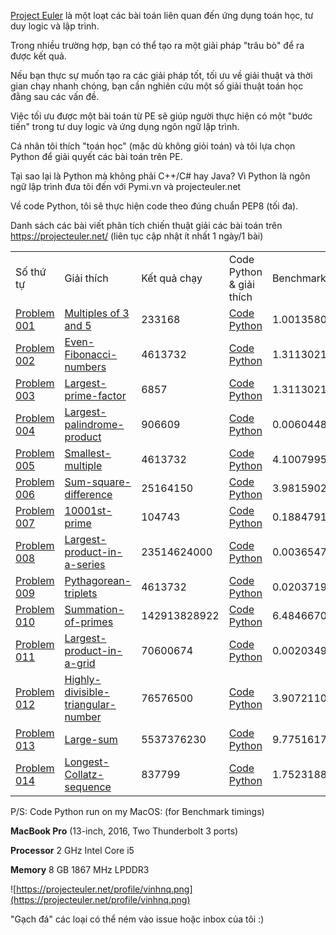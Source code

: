 
[Project Euler](https://projecteuler.net/) là một loạt các bài toán liên quan đến ứng dụng toán học, tư duy logic và lập trình. 

Trong nhiều trường hợp, bạn có thể tạo ra một giải pháp "trâu bò" để ra được kết quả. 

Nếu bạn thực sự muốn tạo ra các giải pháp tốt, tối ưu về giải thuật và thời gian chạy nhanh chóng, bạn cần nghiên cứu một số giải thuật toán học đằng sau các vấn đề.

Việc tối ưu được một bài toán từ PE sẽ giúp người thực hiện có một "bước tiến" trong tư duy logic và ứng dụng ngôn ngữ lập trình.


Cá nhân tôi thích "toán học" (mặc dù không giỏi toán) và tôi lựa chọn Python để giải quyết các bài toán trên PE.

Tại sao lại là Python mà không phải C++/C# hay Java?  Vì Python là ngôn ngữ lập trình đưa tôi đến với Pymi.vn và projecteuler.net

Về code Python, tôi sẽ thực hiện code theo đúng chuẩn PEP8 (tối đa).

Danh sách các bài viết phân tích chiến thuật giải các bài toán trên https://projecteuler.net/ (liên tục cập nhật ít nhất 1 ngày/1 bài)

<div class="table-responsive">
    <table  class="table table-striped table-bordered table-hover table-condensed">
        <tbody>
            <tr>
                <td>
                    Số thứ tự
                </td>
                <td>
                    Giải thích
                </td>
                <td>
                    Kết quả chạy
                </td>
                <td>
                    Code Python & giải thích
                </td>
                <td>
                    Benchmark timings
                </td>
            </tr>
            <tr>
                <td>
                    <a href="https://projecteuler.net/problem=1">Problem 001</a>
                </td>
                <td>
                    <a href="https://quangvinh86.github.io/2018-06-08-Python-Project-Euler-PE001-Multiples-of-3-and-5/">Multiples of 3 and 5</a>
                </td>
                <td>
                    233168
                </td>
                <td>
                    <a href="https://github.com/quangvinh86/python-projecteuler/tree/master/PE-001">Code Python</a>
                </td>
                <td>
                    1.00135803223e-05s
                </td>
            </tr>
            <tr>
                <td>
                    <a href="https://projecteuler.net/problem=2">Problem 002</a>
                </td>
                <td>
                    <a href="https://quangvinh86.github.io/2018-06-08-Python-Project-Euler-PE002-Even-Fibonacci-numbers/">Even-Fibonacci-numbers</a>
                </td>
                <td>
                    4613732
                </td>
                <td>
                    <a href="https://github.com/quangvinh86/python-projecteuler/tree/master/PE-002">Code Python</a>
                </td>
                <td>
                    1.31130218506e-05s
                </td>
            </tr>
            <tr>
                <td>
                    <a href="https://projecteuler.net/problem=3">Problem 003</a>
                </td>
                <td>
                    <a href="https://quangvinh86.github.io/2018-06-08-Python-Project-Euler-PE003-Largest-prime-factor/">Largest-prime-factor</a>
                </td>
                <td>
                    6857
                </td>
                <td>
                    <a href="https://github.com/quangvinh86/python-projecteuler/tree/master/PE-003">Code Python</a>
                </td>
                <td>
                    1.31130218506e-05s
                </td>
            </tr>
            <tr>
                <td>
                    <a href="https://projecteuler.net/problem=4">Problem 004</a>
                </td>
                <td>
                    <a href="https://quangvinh86.github.io/2018-06-09-Python-Project-Euler-PE004-Largest-palindrome-product ">Largest-palindrome-product</a>
                </td>
                <td>
                    906609
                </td>
                <td>
                    <a href="https://github.com/quangvinh86/python-projecteuler/tree/master/PE-004">Code Python</a>
                </td>
                <td>
                    0.00604486465454s
                </td>
            </tr>
            <tr>
                <td>
                    <a href="https://projecteuler.net/problem=5">Problem 005</a>
                </td>
                <td>
                    <a href="https://quangvinh86.github.io/2018-06-10-Python-Project-Euler-PE005-Smallest-multiple ">Smallest-multiple</a>
                </td>
                <td>
                    4613732
                </td>
                <td>
                    <a href="https://github.com/quangvinh86/python-projecteuler/tree/master/PE-005">Code Python</a>
                </td>
                <td>
                     4.100799560546875e-05s
                </td>
            </tr>
            <tr>
                <td>
                    <a href="https://projecteuler.net/problem=6">Problem 006</a>
                </td>
                <td>
                    <a href="https://quangvinh86.github.io/2018-06-10-Python-Project-Euler-PE006-Sum-square-difference">Sum-square-difference</a>
                </td>
                <td>
                    25164150
                </td>
                <td>
                    <a href="https://github.com/quangvinh86/python-projecteuler/tree/master/PE-006">Code Python</a>
                </td>
                <td>
                    3.981590270996094e-05s
                </td>
            </tr>
            <tr>
                <td>
                    <a href="https://projecteuler.net/problem=7">Problem 007</a>
                </td>
                <td>
                    <a href="https://quangvinh86.github.io/2018-06-10-Python-Project-Euler-PE007-10001st-prime/">10001st-prime</a>
                </td>
                <td>
                    104743
                </td>
                <td>
                    <a href="https://github.com/quangvinh86/python-projecteuler/tree/master/PE-007">Code Python</a>
                </td>
                <td>
                    0.188479185104s
                </td>
            </tr>
             <tr>
                <td>
                    <a href="https://projecteuler.net/problem=8">Problem 008</a>
                </td>
                <td>
                    <a href="https://quangvinh86.github.io/2018-06-10-Python-Project-Euler-PE008-Largest-product-in-a-series/">Largest-product-in-a-series</a>
                </td>
                <td>
                    23514624000
                </td>
                <td>
                    <a href="https://github.com/quangvinh86/python-projecteuler/tree/master/PE-008">Code Python</a>
                </td>
                <td>
                    0.0036547183990478516s
                </td>
            </tr>
            <tr>
                <td>
                    <a href="https://projecteuler.net/problem=9">Problem 009</a>
                </td>
                <td>
                    <a href="https://quangvinh86.github.io/2018-06-11-Python-Project-Euler-PE009-Pythagorean-triplets/">Pythagorean-triplets</a>
                </td>
                <td>
                    4613732
                </td>
                <td>
                    <a href="https://github.com/quangvinh86/python-projecteuler/tree/master/PE-009">Code Python</a>
                </td>
                <td>
                    0.02037191390991211s
                </td>
            </tr>
            <tr>
                <td>
                    <a href="https://projecteuler.net/problem=10">Problem 010</a>
                </td>
                <td>
                    <a href="https://quangvinh86.github.io/2018-06-12-Python-Project-Euler-PE010-Summation-of-primes/">Summation-of-primes</a>
                </td>
                <td>
                    142913828922
                </td>
                <td>
                    <a href="https://github.com/quangvinh86/python-projecteuler/tree/master/PE-010">Code Python</a>
                </td>
                <td>
                    6.484667062759399s
                </td>
            </tr>
            <tr>
                <td>
                    <a href="https://projecteuler.net/problem=11">Problem 011</a>
                </td>
                <td>
                    <a href="https://quangvinh86.github.io/2018-06-12-Python-Project-Euler-PE011-Largest-product-in-a-grid/">Largest-product-in-a-grid</a>
                </td>
                <td>
                    70600674
                </td>
                <td>
                    <a href="https://github.com/quangvinh86/python-projecteuler/tree/master/PE-011">Code Python</a>
                </td>
                <td>
                    0.002034902572631836s
                </td>
            </tr>
            <tr>
                <td>
                    <a href="https://projecteuler.net/problem=3">Problem 012</a>
                </td>
                <td>
                    <a href="https://quangvinh86.github.io/2018-06-14-Python-Project-Euler-PE012-Highly-divisible-triangular-number/">Highly-divisible-triangular-number</a>
                </td>
                <td>
                    76576500
                </td>
                <td>
                    <a href="https://github.com/quangvinh86/python-projecteuler/tree/master/PE-012">Code Python</a>
                </td>
                <td>
                    3.9072110652923584s
                </td>
            </tr>
             <tr>
                <td>
                    <a href="https://projecteuler.net/problem=13">Problem 013</a>
                </td>
                <td>
                    <a href="https://quangvinh86.github.io/2018-06-18-Python-Project-Euler-PE013-Large-sum">Large-sum</a>
                </td>
                <td>
                    5537376230
                </td>
                <td>
                    <a href="https://github.com/quangvinh86/python-projecteuler/tree/master/PE-013">Code Python</a>
                </td>
                <td>
                    9.775161743164062e-06s
                </td>
            </tr>
             <tr>
                <td>
                    <a href="https://projecteuler.net/problem=14">Problem 014</a>
                </td>
                <td>
                    <a href="https://quangvinh86.github.io/2018-06-18-Python-Project-Euler-PE014-Longest-Collatz-sequence">Longest-Collatz-sequence</a>
                </td>
                <td>
                    837799
                </td>
                <td>
                    <a href="https://github.com/quangvinh86/python-projecteuler/tree/master/PE-014">Code Python</a>
                </td>
                <td>
                    1.7523188591003418s
                </td>
            </tr>
            <!-- <tr>
                <td>
                    <a href="https://projecteuler.net/problem=3">Problem 003</a>
                </td>
                <td>
                    <a href="https://quangvinh86.github.io/2018-06-08-Python-Project-Euler-PE003-Largest-prime-factor/">Largest-prime-factor</a>
                </td>
                <td>
                    4613732
                </td>
                <td>
                    <a href="https://github.com/quangvinh86/python-projecteuler/tree/master/PE-003">Code Python</a>
                </td>
                <td>
                    1.31130218506e-05s
                </td>
            </tr> -->
        </tbody>
    </table>
</div>

P/S: Code Python run on my MacOS: (for Benchmark timings)

**MacBook Pro** (13-inch, 2016, Two Thunderbolt 3 ports)

**Processor** 2 GHz Intel Core i5

**Memory** 8 GB 1867 MHz LPDDR3

![https://projecteuler.net/profile/vinhnq.png](https://projecteuler.net/profile/vinhnq.png)

"Gạch đá" các loại có thể ném vào issue hoặc inbox của tôi :)